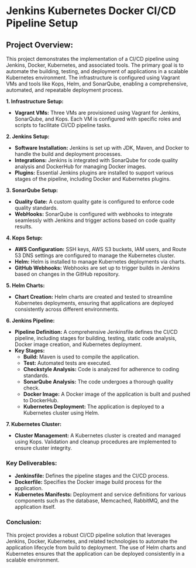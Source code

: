 # Jenkins Kubernetes Docker CI/CD Pipeline Setup

## **Project Overview:**

This project demonstrates the implementation of a CI/CD pipeline using Jenkins, Docker, Kubernetes, and associated tools. The primary goal is to automate the building, testing, and deployment of applications in a scalable Kubernetes environment. The infrastructure is configured using Vagrant VMs and tools like Kops, Helm, and SonarQube, enabling a comprehensive, automated, and repeatable deployment process.

**1. Infrastructure Setup:**

- **Vagrant VMs:** Three VMs are provisioned using Vagrant for Jenkins, SonarQube, and Kops. Each VM is configured with specific roles and scripts to facilitate CI/CD pipeline tasks.

**2. Jenkins Setup:**

- **Software Installation:** Jenkins is set up with JDK, Maven, and Docker to handle the build and deployment processes.
- **Integrations:** Jenkins is integrated with SonarQube for code quality analysis and DockerHub for managing Docker images.
- **Plugins:** Essential Jenkins plugins are installed to support various stages of the pipeline, including Docker and Kubernetes plugins.

**3. SonarQube Setup:**

- **Quality Gate:** A custom quality gate is configured to enforce code quality standards.
- **WebHooks:** SonarQube is configured with webhooks to integrate seamlessly with Jenkins and trigger actions based on code quality results.

**4. Kops Setup:**

- **AWS Configuration:** SSH keys, AWS S3 buckets, IAM users, and Route 53 DNS settings are configured to manage the Kubernetes cluster.
- **Helm:** Helm is installed to manage Kubernetes deployments via charts.
- **GitHub Webhooks:** Webhooks are set up to trigger builds in Jenkins based on changes in the GitHub repository.

**5. Helm Charts:**

- **Chart Creation:** Helm charts are created and tested to streamline Kubernetes deployments, ensuring that applications are deployed consistently across different environments.

**6. Jenkins Pipeline:**

- **Pipeline Definition:** A comprehensive Jenkinsfile defines the CI/CD pipeline, including stages for building, testing, static code analysis, Docker image creation, and Kubernetes deployment.
- **Key Stages:**
    - **Build:** Maven is used to compile the application.
    - **Test:** Automated tests are executed.
    - **Checkstyle Analysis:** Code is analyzed for adherence to coding standards.
    - **SonarQube Analysis:** The code undergoes a thorough quality check.
    - **Docker Image:** A Docker image of the application is built and pushed to DockerHub.
    - **Kubernetes Deployment:** The application is deployed to a Kubernetes cluster using Helm.

**7. Kubernetes Cluster:**

- **Cluster Management:** A Kubernetes cluster is created and managed using Kops. Validation and cleanup procedures are implemented to ensure cluster integrity.

### **Key Deliverables:**

- **Jenkinsfile:** Defines the pipeline stages and the CI/CD process.
- **Dockerfile:** Specifies the Docker image build process for the application.
- **Kubernetes Manifests:** Deployment and service definitions for various components such as the database, Memcached, RabbitMQ, and the application itself.

### **Conclusion:**

This project provides a robust CI/CD pipeline solution that leverages Jenkins, Docker, Kubernetes, and related technologies to automate the application lifecycle from build to deployment. The use of Helm charts and Kubernetes ensures that the application can be deployed consistently in a scalable environment.
